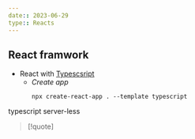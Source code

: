 ```yaml
---
date:: 2023-06-29
type:: Reacts
---
```

## React framwork 
- React with [Typescsript](https://www.youtube.com/watch?v=F2JCjVSZlG0&t=241s)
	- *Create app*
		 ```
		 npx create-react-app . --template typescript

		 ```
typescript  server-less

>[!quote] 